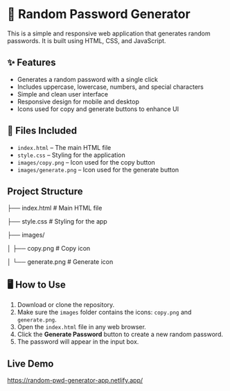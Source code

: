 # 🔐 Random Password Generator
This is a simple and responsive web application that generates random passwords. It is built using HTML, CSS, and JavaScript.

## ✨ Features
- Generates a random password with a single click
- Includes uppercase, lowercase, numbers, and special characters
- Simple and clean user interface
- Responsive design for mobile and desktop
- Icons used for copy and generate buttons to enhance UI

## 🧾 Files Included
- `index.html` – The main HTML file
- `style.css` – Styling for the application
- `images/copy.png` – Icon used for the copy button
- `images/generate.png` – Icon used for the generate button

## Project Structure
├── index.html          # Main HTML file

├── style.css           # Styling for the app

├── images/

│   ├── copy.png        # Copy icon

│   └── generate.png    # Generate icon

## 🖥️ How to Use
1. Download or clone the repository.
2. Make sure the `images` folder contains the icons: `copy.png` and `generate.png`.
3. Open the `index.html` file in any web browser.
4. Click the **Generate Password** button to create a new random password.
5. The password will appear in the input box.

## Live Demo
https://random-pwd-generator-app.netlify.app/
